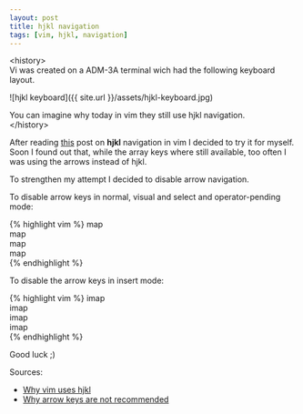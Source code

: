 ```yaml
---
layout: post
title: hjkl navigation 
tags: [vim, hjkl, navigation]
---
```

\<history>  
Vi was created on a ADM-3A terminal wich had the following keyboard layout.

![hjkl keyboard]({{ site.url }}/assets/hjkl-keyboard.jpg)

You can imagine why today in vim they still use hjkl navigation.  
\</history>  

After reading [this][2] post on **hjkl** navigation in vim I decided to try it for myself.
Soon I found out that, while the array keys where still available, too often I was using the arrows instead of hjkl.

To strengthen my attempt I decided to disable arrow navigation.

To disable arrow keys in normal, visual and select and operator-pending mode:  

{% highlight vim %}
map <up> <nop>  
map <down> <nop>  
map <left> <nop>  
map <right> <nop>  
{% endhighlight %}

To disable the arrow keys in insert mode:  

{% highlight vim %}
imap <up> <nop>  
imap <down> <nop>  
imap <left> <nop>  
imap <right> <nop>  
{% endhighlight %}

Good luck ;)

Sources:  
- [Why vim uses hjkl][1]  
- [Why arrow keys are not recommended][2]  

[1]: http://www.catonmat.net/blog/why-vim-uses-hjkl-as-arrow-keys/
[2]: http://superuser.com/questions/599150/why-arrow-keys-are-not-recommended-in-vim
